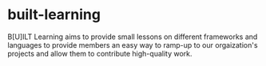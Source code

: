 # built-learning #

B[U]ILT Learning aims to provide small lessons on different frameworks and languages to provide members an easy way to ramp-up to our orgaization's projects and allow them to contribute high-quality work.
